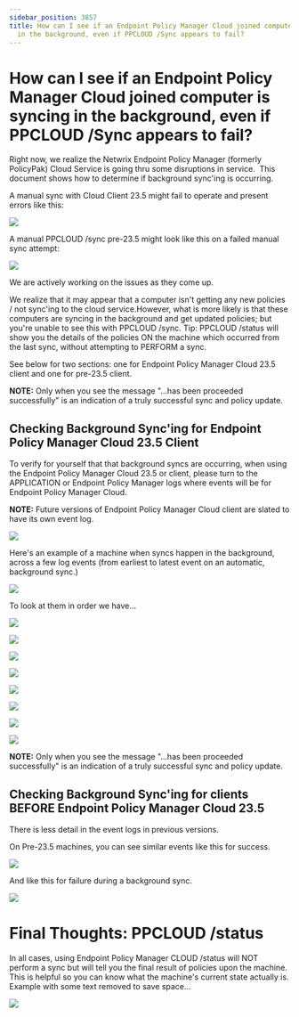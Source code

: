 ```yaml
---
sidebar_position: 3857
title: How can I see if an Endpoint Policy Manager Cloud joined computer is syncing
  in the background, even if PPCLOUD /Sync appears to fail?
---
```


# How can I see if an Endpoint Policy Manager Cloud joined computer is syncing in the background, even if PPCLOUD /Sync appears to fail?

Right now, we realize the Netwrix Endpoint Policy Manager (formerly PolicyPak) Cloud Service is going thru some disruptions in service.  This document shows how to determine if background sync'ing is occurring.

A manual sync with Cloud Client 23.5 might fail to operate and present errors like this:

![](../../../../../../static/images/PolicyPak/Content/Resources/Images/Troubleshooting/Cloud/887_1_image-20230525200517-1_950x212.png)

A manual PPCLOUD /sync pre-23.5 might look like this on a failed manual sync attempt:

![](../../../../../../static/images/PolicyPak/Content/Resources/Images/Troubleshooting/Cloud/887_2_image_950x371.png)

We are actively working on the issues as they come up.

We realize that it may appear that a computer isn't getting any new policies / not sync'ing to the cloud service.However, what is more likely is that these computers are syncing in the background and get updated policies; but you're unable to see this with PPCLOUD /sync. Tip: PPCLOUD /status will show you the details of the policies ON the machine which occurred from the last sync, without attempting to PERFORM a sync.

See below for two sections: one for Endpoint Policy Manager Cloud 23.5 client and one for pre-23.5 client.

**NOTE:**  Only when you see the message "...has been proceeded successfully" is an indication of a truly successful sync and policy update.

## Checking Background Sync'ing for Endpoint Policy Manager Cloud 23.5 Client

To verify for yourself that that background syncs are occurring, when using the Endpoint Policy Manager Cloud 23.5 or client, please turn to the APPLICATION or Endpoint Policy Manager logs where events will be for Endpoint Policy Manager Cloud.

**NOTE:** Future versions of Endpoint Policy Manager Cloud client are slated to have its own event log.

![](../../../../../../static/images/PolicyPak/Content/Resources/Images/Troubleshooting/Cloud/887_3_image-20230525200517-2.png)

Here's an example of a machine when syncs happen in the background, across a few log events (from earliest to latest event on an automatic, background sync.)

![](../../../../../../static/images/PolicyPak/Content/Resources/Images/Troubleshooting/Cloud/887_4_image-20230525200517-3_950x169.png)

To look at them in order we have…

![](../../../../../../static/images/PolicyPak/Content/Resources/Images/Troubleshooting/Cloud/887_5_image-20230525200517-4_950x172.png)

![](../../../../../../static/images/PolicyPak/Content/Resources/Images/Troubleshooting/Cloud/887_6_image-20230525200517-5_950x161.png)

![](../../../../../../static/images/PolicyPak/Content/Resources/Images/Troubleshooting/Cloud/887_7_image-20230525200517-6_950x184.png)

![](../../../../../../static/images/PolicyPak/Content/Resources/Images/Troubleshooting/Cloud/887_8_image-20230525200517-7_950x179.png)

![](../../../../../../static/images/PolicyPak/Content/Resources/Images/Troubleshooting/Cloud/887_9_image-20230525200517-8_950x217.png)

![](../../../../../../static/images/PolicyPak/Content/Resources/Images/Troubleshooting/Cloud/887_10_image-20230525200517-9_950x199.png)

![](../../../../../../static/images/PolicyPak/Content/Resources/Images/Troubleshooting/Cloud/887_11_image-20230525200517-10_950x226.png)

![](../../../../../../static/images/PolicyPak/Content/Resources/Images/Troubleshooting/Cloud/887_12_image-20230525200517-11_950x267.png)

**NOTE:** Only when you see the message "...has been proceeded successfully" is an indication of a truly successful sync and policy update.

## Checking Background Sync'ing for clients BEFORE Endpoint Policy Manager Cloud 23.5

There is less detail in the event logs in previous versions.

On Pre-23.5 machines, you can see similar events like this for success.

![](../../../../../../static/images/PolicyPak/Content/Resources/Images/Troubleshooting/Cloud/887_13_image-20230525200517-12_950x586.png)

And like this for failure during a background sync.

![](../../../../../../static/images/PolicyPak/Content/Resources/Images/Troubleshooting/Cloud/887_14_image-20230525200517-13_950x437.png)

# Final Thoughts: PPCLOUD /status

In all cases, using Endpoint Policy Manager CLOUD /status will NOT perform a sync but will tell you the final result of policies upon the machine. This is helpful so you can know what the machine's current state actually is. Example with some text removed to save space…

![](../../../../../../static/images/PolicyPak/Content/Resources/Images/Troubleshooting/Cloud/887_15_image-20230525200517-14_950x1022.png)